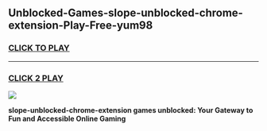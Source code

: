 
## Unblocked-Games-slope-unblocked-chrome-extension-Play-Free-yum98
<h3>
<a href="https://premium76.site?title=slope-unblocked-chrome-extension&ref=10A">CLICK TO PLAY</a></h3>
<hr>

<h3>
<a href="https://premium76.site?title=slope-unblocked-chrome-extension&ref=10A">CLICK 2 PLAY</a>
  
</h3>

<a href="https://premium76.site?title=slope-unblocked-chrome-extension&ref=10A"><img src="https://clearcache.store/games.png"></a>


**slope-unblocked-chrome-extension games unblocked: Your Gateway to Fun and Accessible Online Gaming**
